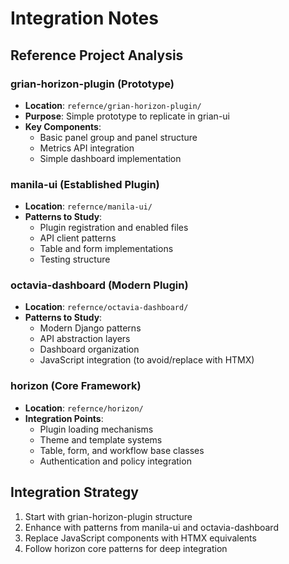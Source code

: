 # Integration Notes

## Reference Project Analysis

### grian-horizon-plugin (Prototype)
- **Location**: `refernce/grian-horizon-plugin/`
- **Purpose**: Simple prototype to replicate in grian-ui
- **Key Components**:
  - Basic panel group and panel structure
  - Metrics API integration
  - Simple dashboard implementation

### manila-ui (Established Plugin)
- **Location**: `refernce/manila-ui/`
- **Patterns to Study**:
  - Plugin registration and enabled files
  - API client patterns
  - Table and form implementations
  - Testing structure

### octavia-dashboard (Modern Plugin)
- **Location**: `refernce/octavia-dashboard/`
- **Patterns to Study**:
  - Modern Django patterns
  - API abstraction layers
  - Dashboard organization
  - JavaScript integration (to avoid/replace with HTMX)

### horizon (Core Framework)
- **Location**: `refernce/horizon/`
- **Integration Points**:
  - Plugin loading mechanisms
  - Theme and template systems
  - Table, form, and workflow base classes
  - Authentication and policy integration

## Integration Strategy
1. Start with grian-horizon-plugin structure
2. Enhance with patterns from manila-ui and octavia-dashboard
3. Replace JavaScript components with HTMX equivalents
4. Follow horizon core patterns for deep integration